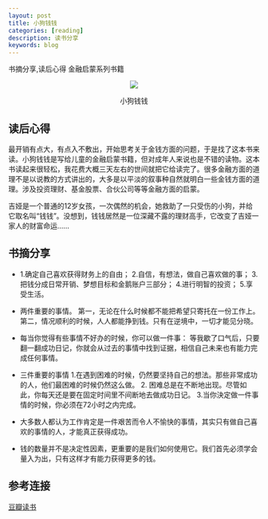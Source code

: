 ```yaml
---
layout: post
title: 小狗钱钱
categories: [reading]
description: 读书分享
keywords: blog
---
```

书摘分享,读后心得
金融启蒙系列书籍
<div align="center"><img width="auto" height="auto" src="{{ assets_base_url }}/images/blog/小狗钱钱.png"/>
<p>小狗钱钱</p>
</div>

## 读后心得
最开销有点大，有点入不敷出，开始思考关于金钱方面的问题，于是找了这本书来读。小狗钱钱是写给儿童的金融启蒙书籍，但对成年人来说也是不错的读物。这本书读起来很轻松，我花费大概三天左右的世间就把它给读完了。很多金融方面的道理不是以说教的方式讲出的，大多是以平淡的叙事种自然就明白一些金钱方面的道理。涉及投资理财、基金股票、合伙公司等等金融方面的启蒙。  

吉娅是一个普通的12岁女孩，一次偶然的机会，她救助了一只受伤的小狗，并给它取名叫“钱钱”。没想到，钱钱居然是一位深藏不露的理财高手，它改变了吉娅一家人的财富命运……

## 书摘分享
- 1.确定自己喜欢获得财务上的自由； 2.自信，有想法，做自己喜欢做的事； 3.把钱分成日常开销、梦想目标和金鹅账户三部分； 4.进行明智的投资； 5.享受生活。

- 两件重要的事情。 第一，无论在什么时候都不能把希望只寄托在一份工作上。 第二，情况顺利的时候，人人都能挣到钱。只有在逆境中，一切才能见分晓。

- 每当你觉得有些事情不好办的时候，你可以做一件事： 等我歇了口气后，只要翻一翻成功日记，你就会从过去的事情中找到证据，相信自己未来也有能力完成任何事情。 

- 三件重要的事情 1.在遇到困难的时候，仍然要坚持自己的想法。那些非常成功的人，他们最困难的时候仍然这么做。 2. 困难总是在不断地出现。尽管如此，你每天还是要在固定时间里不间断地去做成功日记。 3.当你決定做一件事情的时候，你必须在72小时之内完成。

- 大多数人都认为工作肯定是一件艰苦而令人不愉快的事情，其实只有做自己喜欢的事情的人，才能真正获得成功。

- 钱的数量并不是决定性因素，更重要的是我们如何使用它。我们首先必须学会量入为出，只有这样才有能力获得更多的钱。

## 参考连接
[豆瓣读书](https://book.douban.com/subject/35295592/)  